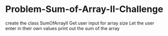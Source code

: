 # Problem-Sum-of-Array-II-Challenge
create the class SumOfArrayII Get user input for array size Let the user enter in their own values print out the sum of the array
